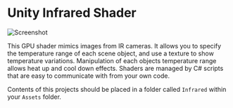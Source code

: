 ﻿# Unity Infrared Shader

![Screenshot](https://raw.githubusercontent.com/tjbaron/UnityInfrared/master/Images/1.png)

This GPU shader mimics images from IR cameras. It allows you to specify the temperature range of each scene object, and use a texture to show temperature variations. Manipulation of each objects temperature range allows heat up and cool down effects. Shaders are managed by C# scripts that are easy to communicate with from your own code.

Contents of this projects should be placed in a folder called `Infrared` within your `Assets` folder.
